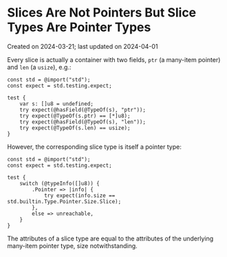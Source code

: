 # Slices Are Not Pointers But Slice Types Are Pointer Types #

Created on 2024-03-21; last updated on 2024-04-01

Every slice is actually a container with two fields, `ptr` (a many-item pointer) and `len` (a `usize`), e.g.:

```zig
const std = @import("std");
const expect = std.testing.expect;

test {
    var s: []u8 = undefined;
    try expect(@hasField(@TypeOf(s), "ptr"));
    try expect(@TypeOf(s.ptr) == [*]u8);
    try expect(@hasField(@TypeOf(s), "len"));
    try expect(@TypeOf(s.len) == usize);
}
```

However, the corresponding slice type is itself a pointer type:

```zig
const std = @import("std");
const expect = std.testing.expect;

test {
    switch (@typeInfo([]u8)) {
        .Pointer => |info| {
            try expect(info.size == std.builtin.Type.Pointer.Size.Slice);
        },
        else => unreachable,
    }
}
```

The attributes of a slice type are equal to the attributes of the underlying many-item pointer type, size notwithstanding.

